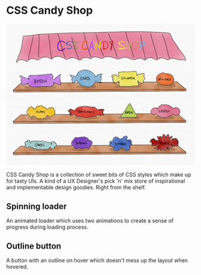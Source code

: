 # CSS Candy Shop

<img src="https://github.com/flexewebs/sweetcss/blob/main/i/cover.jpg" alt="CSS Candy Shop cover" />

CSS Candy Shop is a collection of sweet bits of CSS styles which make up for tasty UIs. A kind of a UX Designer's pick 'n' mix store of inspirational and implementable design goodies. Right from the shelf.

## Spinning loader
An animated loader which uses two animations to create a sense of progress during loading process.

## Outline button
A button with an outline on hover which doesn't mess up the layout when hovered.